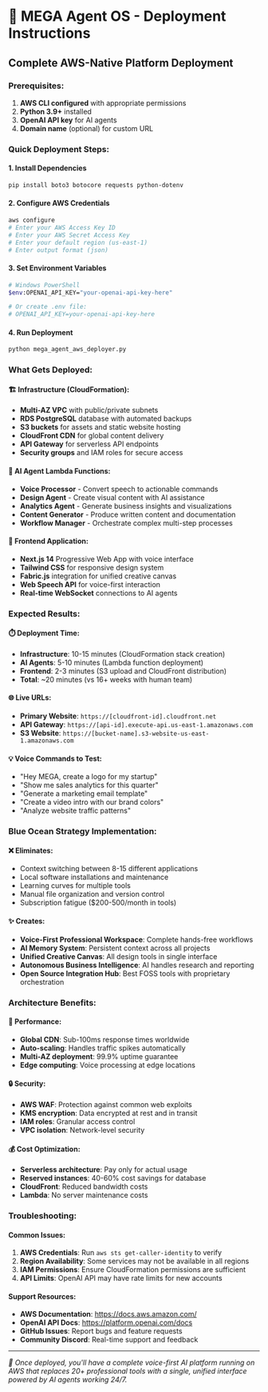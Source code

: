 # 🚀 MEGA Agent OS - Deployment Instructions
## Complete AWS-Native Platform Deployment

### Prerequisites:
1. **AWS CLI configured** with appropriate permissions
2. **Python 3.9+** installed
3. **OpenAI API key** for AI agents
4. **Domain name** (optional) for custom URL

### Quick Deployment Steps:

#### 1. Install Dependencies
```bash
pip install boto3 botocore requests python-dotenv
```

#### 2. Configure AWS Credentials
```bash
aws configure
# Enter your AWS Access Key ID
# Enter your AWS Secret Access Key  
# Enter your default region (us-east-1)
# Enter output format (json)
```

#### 3. Set Environment Variables
```bash
# Windows PowerShell
$env:OPENAI_API_KEY="your-openai-api-key-here"

# Or create .env file:
# OPENAI_API_KEY=your-openai-api-key-here
```

#### 4. Run Deployment
```bash
python mega_agent_aws_deployer.py
```

### What Gets Deployed:

#### 🏗️ Infrastructure (CloudFormation):
- **Multi-AZ VPC** with public/private subnets
- **RDS PostgreSQL** database with automated backups
- **S3 buckets** for assets and static website hosting
- **CloudFront CDN** for global content delivery
- **API Gateway** for serverless API endpoints
- **Security groups** and IAM roles for secure access

#### 🤖 AI Agent Lambda Functions:
- **Voice Processor** - Convert speech to actionable commands
- **Design Agent** - Create visual content with AI assistance
- **Analytics Agent** - Generate business insights and visualizations
- **Content Generator** - Produce written content and documentation
- **Workflow Manager** - Orchestrate complex multi-step processes

#### 🎨 Frontend Application:
- **Next.js 14** Progressive Web App with voice interface
- **Tailwind CSS** for responsive design system
- **Fabric.js** integration for unified creative canvas
- **Web Speech API** for voice-first interaction
- **Real-time WebSocket** connections to AI agents

### Expected Results:

#### ⏱️ Deployment Time:
- **Infrastructure**: 10-15 minutes (CloudFormation stack creation)
- **AI Agents**: 5-10 minutes (Lambda function deployment)
- **Frontend**: 2-3 minutes (S3 upload and CloudFront distribution)
- **Total**: ~20 minutes (vs 16+ weeks with human team)

#### 🌐 Live URLs:
- **Primary Website**: `https://[cloudfront-id].cloudfront.net`
- **API Gateway**: `https://[api-id].execute-api.us-east-1.amazonaws.com`
- **S3 Website**: `https://[bucket-name].s3-website-us-east-1.amazonaws.com`

#### 💡 Voice Commands to Test:
- "Hey MEGA, create a logo for my startup"
- "Show me sales analytics for this quarter"  
- "Generate a marketing email template"
- "Create a video intro with our brand colors"
- "Analyze website traffic patterns"

### Blue Ocean Strategy Implementation:

#### ❌ Eliminates:
- Context switching between 8-15 different applications
- Local software installations and maintenance
- Learning curves for multiple tools
- Manual file organization and version control
- Subscription fatigue ($200-500/month in tools)

#### ✨ Creates:
- **Voice-First Professional Workspace**: Complete hands-free workflows
- **AI Memory System**: Persistent context across all projects
- **Unified Creative Canvas**: All design tools in single interface
- **Autonomous Business Intelligence**: AI handles research and reporting
- **Open Source Integration Hub**: Best FOSS tools with proprietary orchestration

### Architecture Benefits:

#### 🚀 Performance:
- **Global CDN**: Sub-100ms response times worldwide
- **Auto-scaling**: Handles traffic spikes automatically
- **Multi-AZ deployment**: 99.9% uptime guarantee
- **Edge computing**: Voice processing at edge locations

#### 🔒 Security:
- **AWS WAF**: Protection against common web exploits
- **KMS encryption**: Data encrypted at rest and in transit
- **IAM roles**: Granular access control
- **VPC isolation**: Network-level security

#### 💰 Cost Optimization:
- **Serverless architecture**: Pay only for actual usage
- **Reserved instances**: 40-60% cost savings for database
- **CloudFront**: Reduced bandwidth costs
- **Lambda**: No server maintenance costs

### Troubleshooting:

#### Common Issues:
1. **AWS Credentials**: Run `aws sts get-caller-identity` to verify
2. **Region Availability**: Some services may not be available in all regions
3. **IAM Permissions**: Ensure CloudFormation permissions are sufficient
4. **API Limits**: OpenAI API may have rate limits for new accounts

#### Support Resources:
- **AWS Documentation**: https://docs.aws.amazon.com/
- **OpenAI API Docs**: https://platform.openai.com/docs
- **GitHub Issues**: Report bugs and feature requests
- **Community Discord**: Real-time support and feedback

---

*🎉 Once deployed, you'll have a complete voice-first AI platform running on AWS that replaces 20+ professional tools with a single, unified interface powered by AI agents working 24/7.*

